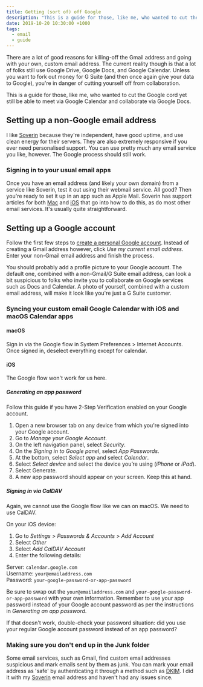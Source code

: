 ```yaml
---
title: Getting (sort of) off Google
description: "This is a guide for those, like me, who wanted to cut the Google cord yet still be able to receive Google Calendar invitations and collaborate on Google Docs."
date: 2019-10-20 10:30:00 +1000
tags:
  - email
  - guide
---
```


There are a lot of good reasons for killing-off the Gmail address and going with your own, custom email address. The current reality though is that a lot of folks still use Google Drive, Google Docs, and Google Calendar. Unless you want to fork out money for G Suite (and then once again give your data to Google), you're in danger of cutting yourself off from collaboration.

This is a guide for those, like me, who wanted to cut the Google cord yet still be able to meet via Google Calendar and collaborate via Google Docs.

## Setting up a non-Google email address
I like [Soverin](http://soverin.net) because they're independent, have good uptime, and use clean energy for their servers. They are also extremely responsive if you ever need personalised support. You can use pretty much any email service you like, however. The Google process should still work.

### Signing in to your usual email apps
Once you have an email address (and likely your own domain) from a service like Soverin, test it out using their webmail service. All good? Then you're ready to set it up in an app such as Apple Mail. Soverin has support articles for both [Mac](https://support.soverin.net/hc/en-us/articles/115004812134-Setup-Soverin-on-your-Mac-with-Apple-Mail) and [iOS](https://support.soverin.net/hc/en-us/articles/115004812134-Setup-Soverin-on-your-Mac-with-Apple-Mail) that go into how to do this, as do most other email services. It's usually quite straightforward.

## Setting up a Google account
Follow the first few steps to [create a personal Google account](https://accounts.google.com/). Instead of creating a Gmail address however, click _Use my current email address_. Enter your non-Gmail email address and finish the process.

You should probably add a profile picture to your Google account. The default one, combined with a non-Gmail/G Suite email address, can look a bit suspicious to folks who invite you to collaborate on Google services such as Docs and Calendar. A photo of yourself, combined with a custom email address, will make it look like you're just a G Suite customer.

### Syncing your custom email Google Calendar with iOS and macOS Calendar apps
#### macOS
Sign in via the Google flow in System Preferences > Internet Accounts. Once signed in, deselect everything except for calendar.

#### iOS
The Google flow won't work for us here.

##### Generating an app password
Follow this guide if you have 2-Step Verification enabled on your Google account.

1. Open a new browser tab on any device from which you're signed into your Google account.
1. Go to _Manage your Google Account_.
2. On the left navigation panel, select _Security_.
3. On the _Signing in to Google panel_, select _App Passwords_.
3. At the bottom, select _Select app_ and select _Calendar_.
4. Select _Select device_ and select the device you’re using (_iPhone_ or _iPad_).
5. Select Generate.
6. A new app password should appear on your screen. Keep this at hand.

##### Signing in via CalDAV
Again, we cannot use the Google flow like we can on macOS. We need to use CalDAV.

On your iOS device:

1. Go to _Settings_ > _Passwords & Accounts_ > _Add Account_
2. Select _Other_
3. Select _Add CalDAV Account_
4. Enter the following details:

Server: `calendar.google.com`<br>
Username: `your@emailaddress.com`<br>
Password: `your-google-password-or-app-password`

Be sure to swap out the `your@emailaddress.com` and `your-google-password-or-app-password` with your own information. Remember to use your app password instead of your Google account password as per the instructions in _Generating an app password_.

If that doesn't work, double-check your password situation: did you use your regular Google account password instead of an app password?

### Making sure you don't end up in the Junk folder
Some email services, such as Gmail, find custom email addresses suspicious and mark emails sent by them as junk. You can mark your email address as 'safe' by authenticating it through a method such as [DKIM](https://en.wikipedia.org/wiki/DomainKeys_Identified_Mail). I did it with my [Soverin](https://support.soverin.net/hc/en-us/articles/360000213874-Setup-DKIM) email address and haven't had any issues since.